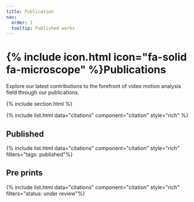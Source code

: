 ```yaml
---
title: Publication
nav:
  order: 1
  tooltip: Published works
---
```


# {% include icon.html icon="fa-solid fa-microscope" %}Publications

Explore our latest contributions to the forefront of video motion analysis field through our publications.

{% include section.html %}

{% include list.html data="citations" component="citation" style="rich" %}


## Published

{% include list.html data="citations" component="citation" style="rich" filters="tags: published"%}


## Pre prints

{% include list.html data="citations" component="citation" style="rich" filters="status: under review"%}